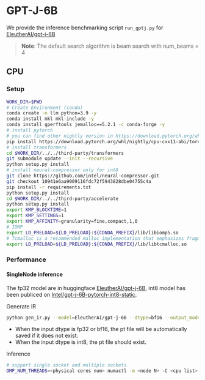 # GPT-J-6B
We provide the inference benchmarking script `run_gptj.py` for [EleutherAI/gpt-j-6B](https://huggingface.co/EleutherAI/gpt-j-6B)

>**Note**: The default search algorithm is beam search with num_beams = 4

## CPU
### Setup
```bash
WORK_DIR=$PWD
# Create Environment (conda)
conda create -n llm python=3.9 -y
conda install mkl mkl-include -y
conda install gperftools jemalloc==5.2.1 -c conda-forge -y
# install pytorch
# you can find other nightly version in https://download.pytorch.org/whl/nightly/
pip install https://download.pytorch.org/whl/nightly/cpu-cxx11-abi/torch-2.0.0.dev20230228%2Bcpu.cxx11.abi-cp39-cp39-linux_x86_64.whl
# install transformers
cd $WORK_DIR/../../third-party/transformers
git submodule update --init --recursive
python setup.py install
# install neural-compressor only for int8
git clone https://github.com/intel/neural-compressor.git
git checkout 10941e6aa9009116fdc72f5943828dbe04755c4a
pip install -r requirements.txt
python setup.py install
cd $WORK_DIR/../../third-party/accelerate
python setup.py install
export KMP_BLOCKTIME=1
export KMP_SETTINGS=1
export KMP_AFFINITY=granularity=fine,compact,1,0
# IOMP
export LD_PRELOAD=${LD_PRELOAD}:${CONDA_PREFIX}/lib/libiomp5.so
# Tcmalloc is a recommended malloc implementation that emphasizes fragmentation avoidance and scalable concurrency support.
export LD_PRELOAD=${LD_PRELOAD}:${CONDA_PREFIX}/lib/libtcmalloc.so
```
### Performance
#### SingleNode inference
The fp32 model are in huggingface [EleutherAI/gpt-j-6B](https://huggingface.co/EleutherAI/gpt-j-6B), int8 model has been publiced on [Intel/gpt-j-6B-pytorch-int8-static](https://huggingface.co/Intel/gpt-j-6B-pytorch-int8-static).

Generate IR
```bash
python gen_ir.py --model=EleutherAI/gpt-j-6B --dtype=bf16 --output_model='./ir' --pt_file='new.pt' # dtype could be fp32/ int8/ bf16 
```
- When the input dtype is fp32 or bf16, the pt file will be automatically saved if it does not exist.
- When the input dtype is int8, the pt file should exist.

Inference 
```bash
# support single socket and multiple sockets
OMP_NUM_THREADS=<physical cores num> numactl -m <node N> -C <cpu list> python run_gptj.py --max-new-tokens 32 --ir_path <path to ir>
```
